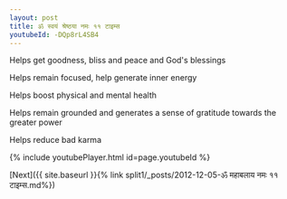 ```yaml
---
layout: post
title: ॐ स्वयं श्रेष्ठया नमः ११ टाइम्स
youtubeId: -DQp8rL4SB4
---
```

 
 
Helps get goodness, bliss and peace and God's blessings
 
Helps remain focused, help generate inner energy 
 
Helps boost physical and mental health 
 
Helps remain grounded and generates a sense of gratitude towards the greater power 
 
Helps reduce bad karma
 
 
 
 


{% include youtubePlayer.html id=page.youtubeId %}
 
[Next]({{ site.baseurl }}{% link  split1/_posts/2012-12-05-ॐ महाबलाय नमः ११ टाइम्स.md%})
 
